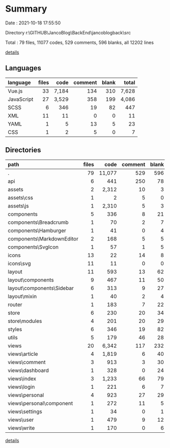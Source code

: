 # Summary

Date : 2021-10-18 17:55:50

Directory r:\GITHUB\JancoBlog\BackEnd\jancoblogback\src

Total : 79 files,  11077 codes, 529 comments, 596 blanks, all 12202 lines

[details](details.md)

## Languages
| language | files | code | comment | blank | total |
| :--- | ---: | ---: | ---: | ---: | ---: |
| Vue.js | 33 | 7,184 | 134 | 310 | 7,628 |
| JavaScript | 27 | 3,529 | 358 | 199 | 4,086 |
| SCSS | 6 | 346 | 19 | 82 | 447 |
| XML | 11 | 11 | 0 | 0 | 11 |
| YAML | 1 | 5 | 13 | 5 | 23 |
| CSS | 1 | 2 | 5 | 0 | 7 |

## Directories
| path | files | code | comment | blank | total |
| :--- | ---: | ---: | ---: | ---: | ---: |
| . | 79 | 11,077 | 529 | 596 | 12,202 |
| api | 6 | 441 | 250 | 78 | 769 |
| assets | 2 | 2,312 | 10 | 3 | 2,325 |
| assets\css | 1 | 2 | 5 | 0 | 7 |
| assets\js | 1 | 2,310 | 5 | 3 | 2,318 |
| components | 5 | 336 | 8 | 21 | 365 |
| components\Breadcrumb | 1 | 70 | 2 | 7 | 79 |
| components\Hamburger | 1 | 41 | 0 | 4 | 45 |
| components\MarkdownEditor | 2 | 168 | 5 | 5 | 178 |
| components\SvgIcon | 1 | 57 | 1 | 5 | 63 |
| icons | 13 | 22 | 14 | 8 | 44 |
| icons\svg | 11 | 11 | 0 | 0 | 11 |
| layout | 11 | 593 | 13 | 62 | 668 |
| layout\components | 9 | 467 | 11 | 50 | 528 |
| layout\components\Sidebar | 6 | 313 | 9 | 27 | 349 |
| layout\mixin | 1 | 40 | 2 | 4 | 46 |
| router | 1 | 183 | 7 | 22 | 212 |
| store | 6 | 230 | 20 | 34 | 284 |
| store\modules | 4 | 201 | 20 | 29 | 250 |
| styles | 6 | 346 | 19 | 82 | 447 |
| utils | 5 | 179 | 46 | 28 | 253 |
| views | 20 | 6,342 | 117 | 232 | 6,691 |
| views\article | 4 | 1,819 | 6 | 40 | 1,865 |
| views\comment | 3 | 913 | 3 | 30 | 946 |
| views\dashboard | 1 | 328 | 0 | 24 | 352 |
| views\index | 3 | 1,233 | 66 | 79 | 1,378 |
| views\login | 1 | 221 | 6 | 7 | 234 |
| views\personal | 4 | 923 | 27 | 29 | 979 |
| views\personal\component | 1 | 272 | 11 | 5 | 288 |
| views\settings | 1 | 34 | 0 | 1 | 35 |
| views\user | 1 | 479 | 9 | 12 | 500 |
| views\write | 1 | 170 | 0 | 6 | 176 |

[details](details.md)